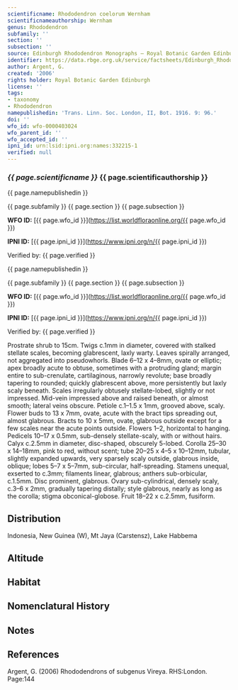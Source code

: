 ```yaml
---
scientificname: Rhododendron coelorum Wernham
scientificnameauthorship: Wernham
genus: Rhododendron
subfamily: ''
section: ''
subsection: ''
source: Edinburgh Rhododendron Monographs – Royal Botanic Garden Edinburgh
identifier: https://data.rbge.org.uk/service/factsheets/Edinburgh_Rhododendron_Monographs.xhtml
author: Argent, G.
created: '2006'
rights holder: Royal Botanic Garden Edinburgh
license: ''
tags:
- taxonomy
- Rhododendron
namepublishedin: 'Trans. Linn. Soc. London, II, Bot. 1916. 9: 96.'
doi: ''
wfo_id: wfo-0000403024
wfo_parent_id: ''
wfo_accepted_id: ''
ipni_id: urn:lsid:ipni.org:names:332215-1
verified: null
---
```

### _{{ page.scientificname }}_ {{ page.scientificauthorship }}
 {{ page.namepublishedin }}

{{ page.subfamily }} {{ page.section }} {{ page.subsection }}

**WFO ID:** [{{ page.wfo_id }}](https://list.worldfloraonline.org/{{ page.wfo_id }})

**IPNI ID:** [{{ page.ipni_id }}](https://www.ipni.org/n/{{ page.ipni_id }})

Verified by: {{ page.verified }}

 {{ page.namepublishedin }}

{{ page.subfamily }} {{ page.section }} {{ page.subsection }}

**WFO ID:** [{{ page.wfo_id }}](https://list.worldfloraonline.org/{{ page.wfo_id }})

**IPNI ID:** [{{ page.ipni_id }}](https://www.ipni.org/n/{{ page.ipni_id }})

Verified by: {{ page.verified }}



Prostrate shrub to 15cm. Twigs c.1mm in diameter, covered with stalked stellate scales, becoming glabrescent, laxly warty. Leaves spirally arranged, not aggregated into pseudowhorls. Blade 6–12 x 4–8mm, ovate or elliptic; apex broadly acute to obtuse, sometimes with a protruding gland; margin entire to sub-crenulate, cartilaginous, narrowly revolute; base broadly tapering to rounded; quickly glabrescent above, more persistently but laxly scaly beneath. Scales irregularly obtusely stellate-lobed, slightly or not impressed. Mid-vein impressed above and raised beneath, or almost smooth; lateral veins obscure. Petiole c.1–1.5 x 1mm, grooved above, scaly. Flower buds to 13 x 7mm, ovate, acute with the bract tips spreading out, almost glabrous. Bracts to 10 x 5mm, ovate, glabrous outside except for a few scales near the acute points outside. Flowers 1–2, horizontal to hanging. Pedicels 10–17 x 0.5mm, sub-densely stellate-scaly, with or without hairs. Calyx c.2.5mm in diameter, disc-shaped, obscurely 5-lobed. Corolla 25–30 x 14–18mm, pink to red, without scent; tube 20–25 x 4–5 x 10–12mm, tubular, slightly expanded upwards, very sparsely scaly outside, glabrous inside, oblique; lobes 5–7 x 5–7mm, sub-circular, half-spreading. Stamens unequal, exserted to c.3mm; filaments linear, glabrous; anthers sub-orbicular, c.1.5mm. Disc prominent, glabrous. Ovary sub-cylindrical, densely scaly, c.3–6 x 2mm, gradually tapering distally; style glabrous, nearly as long as the corolla; stigma obconical-­globose. Fruit 18–22 x c.2.5mm, fusiform.

## Distribution
Indonesia, New Guinea (W), Mt Jaya (Carstensz), Lake Habbema

## Altitude


## Habitat


## Nomenclatural History

                       
## Notes


## References

Argent, G. (2006) Rhododendrons of subgenus Vireya. RHS:London. Page:144
